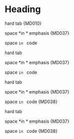 # Heading

hard	tab {MD010}

space *in * emphasis {MD037}

space `in ` code

<!-- markdownlint-disable no-hard-tabs -->

hard	tab

space *in * emphasis {MD037}

space `in ` code

<!-- markdownlint-enable no-space-in-code -->

hard	tab

space *in * emphasis {MD037}

space `in ` code {MD038}

<!-- markdownlint-enable-file no-hard-tabs -->
<!-- markdownlint-disable-file no-space-in-code -->

hard	tab

space *in * emphasis {MD037}

space `in ` code {MD038}
